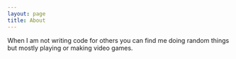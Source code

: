 ```yaml
---
layout: page
title: About
---
```


When I am not writing code for others you can find me doing random things but mostly playing or making video games.
